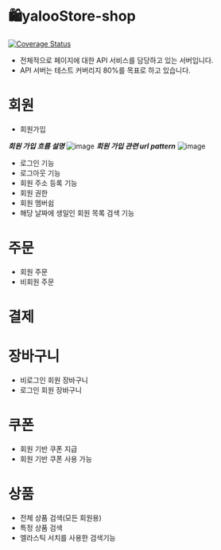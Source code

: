# 🛍️yalooStore-shop
[![Coverage Status](https://coveralls.io/repos/github/yalooStore/yalooStore-shop/badge.svg?branch=main)](https://coveralls.io/github/yalooStore/yalooStore-shop?branch=main)
- 전체적으로 페이지에 대한 API 서비스를 담당하고 있는 서버입니다.
- API 서버는 테스트 커버리지 80%를 목표로 하고 있습니다.


# 회원
- 회원가입

***회원 가입 흐름 설명***
![image](https://github.com/yalooStore/yalooStore-shop/assets/81970382/edeb8697-b505-4dc4-bda8-11ee246d4289)
***회원 가입 관련 url pattern***
![image](https://github.com/yalooStore/yalooStore-shop/assets/81970382/c96378f0-8cd2-4faa-87b9-2d655526f295)

  
- 로그인 기능
- 로그아웃 기능
- 회원 주소 등록 기능
- 회원 권한
- 회원 멤버쉽
- 해당 날짜에 생일인 회원 목록 검색 기능

# 주문
- 회원 주문
- 비회원 주문

# 결제


# 장바구니
- 비로그인 회원 장바구니
- 로그인 회원 장바구니

# 쿠폰
- 회원 기반 쿠폰 지급
- 회원 기반 쿠폰 사용 가능

# 상품
- 전체 상품 검색(모든 회원용)
- 특정 상품 검색
- 엘라스틱 서치를 사용한 검색기능 
